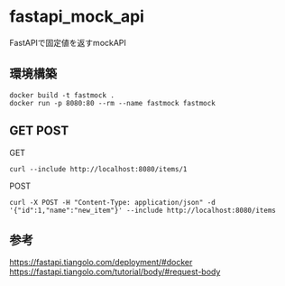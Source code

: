 # fastapi_mock_api
FastAPIで固定値を返すmockAPI

## 環境構築

```
docker build -t fastmock .
docker run -p 8080:80 --rm --name fastmock fastmock
```

## GET POST

GET
```
curl --include http://localhost:8080/items/1 
```

POST
```
curl -X POST -H "Content-Type: application/json" -d '{"id":1,"name":"new_item"}' --include http://localhost:8080/items
```

## 参考
https://fastapi.tiangolo.com/deployment/#docker
https://fastapi.tiangolo.com/tutorial/body/#request-body
